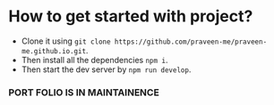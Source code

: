 # How to get started with project?
* Clone it using `git clone https://github.com/praveen-me/praveen-me.github.io.git`.
* Then install all the dependencies `npm i`.
* Then start the dev server by `npm run develop`. 

### PORT FOLIO IS IN MAINTAINENCE